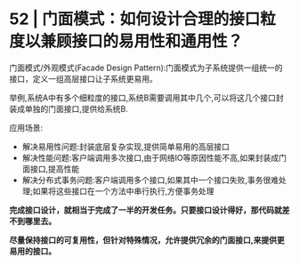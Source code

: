 # 52 | 门面模式：如何设计合理的接口粒度以兼顾接口的易用性和通用性？
门面模式/外观模式(Facade Design Pattern):门面模式为子系统提供一组统一的接口，定义一组高层接口让子系统更易用。

举例,系统A中有多个细粒度的接口,系统B需要调用其中几个,可以将这几个接口封装成单独的门面接口,提供给系统B.



应用场景:

- 解决易用性问题:封装底层复杂实现,提供简单易用的高层接口
- 解决性能问题:客户端调用多次接口,由于网络IO等原因性能不高,如果封装成门面接口,提高性能
- 解决分布式事务问题:客户端调用多个接口,如果其中一个接口失败,事务很难处理;如果将这些接口在一个方法中串行执行,方便事务处理



**完成接口设计，就相当于完成了一半的开发任务。只要接口设计得好，那代码就差不到哪里去。**

**尽量保持接口的可复用性，但针对特殊情况，允许提供冗余的门面接口,来提供更易用的接口。**



